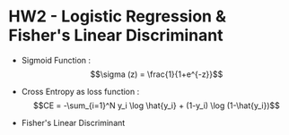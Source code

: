 # HW2 - Logistic Regression & Fisher's Linear Discriminant
- Sigmoid Function :
$$\sigma (z) = \frac{1}{1+e^{-z}}$$

- Cross Entropy as loss function :
$$CE = -\sum_{i=1}^N y_i \log \hat{y_i} + (1-y_i) \log (1-\hat{y_i})$$

- Fisher's Linear Discriminant